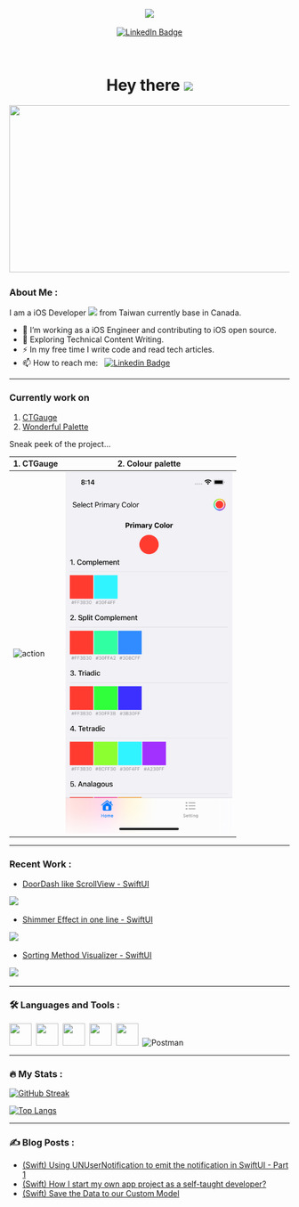 <p align="center"><img src="https://media.giphy.com/media/M9gbBd9nbDrOTu1Mqx/giphy.gif" width="100"/></p>
<p align="center">
<a href="https://www.linkedin.com/in/hung-chun-tsai-372584175/"><img src="https://img.shields.io/badge/LinkedIn-blue?style=for-the-badge&logo=linkedin&logoColor=white" alt="LinkedIn Badge"></a>

<p align="center"><img src="https://komarev.com/ghpvc/?username=tsaihong1995&style=flat-square&color=blue" alt=""></p>

<h1 align="center">Hey there <img src="https://media.giphy.com/media/hvRJCLFzcasrR4ia7z/giphy.gif" width="40"></h1>

<p align="center"><img src="https://media.giphy.com/media/dWesBcTLavkZuG35MI/giphy.gif" width="600" height="300"  /></p>

### About Me :

I am a iOS Developer <img src="https://media.giphy.com/media/WUlplcMpOCEmTGBtBW/giphy.gif" width="30"> from Taiwan currently base in Canada.

- 🔭 I’m working as a iOS Engineer and contributing to iOS open source.
- 🌱 Exploring Technical Content Writing.
- ⚡ In my free time I write code and read tech articles.
- 📫 How to reach me: &nbsp; [![Linkedin Badge](https://img.shields.io/badge/-Carter-blue?style=flat&logo=Linkedin&logoColor=white)](https://www.linkedin.com/in/hung-chun-tsai-372584175/)

---

### Currently work on 

1. [CTGauge](https://github.com/tsaihong1995/CTGauge)
2. [Wonderful Palette](https://github.com/tsaihong1995/WonderfulPalette)

Sneak peek of the project...

| 1. CTGauge  | 2. Colour palette |
| ------------- | ------------- |
| <img src="https://github.com/tsaihong1995/CTGauge/blob/main/Media/Accessibility-FontSize-2.png" alt="action" width="300"> | <img src="OngoingProject_3.png" alt="action" width="300"> |

---
### Recent Work :
- [DoorDash like ScrollView - SwiftUI](https://github.com/tsaihong1995/AnchorScrollView) 
<p>
<img src="https://media.giphy.com/media/6D1ggFFdbo8u4xkYbr/giphy.gif" width="150"/>
</p>

- [Shimmer Effect in one line - SwiftUI](https://github.com/tsaihong1995/ShimmerEffect)
<p>
<img src="https://media.giphy.com/media/uSSjQzPJi8UgWHJp62/giphy.gif" width="150"/>
</p>

- [Sorting Method Visualizer - SwiftUI](https://github.com/tsaihong1995/SortingMethods) 
<p>
<img src="https://media.giphy.com/media/bwOyFUl9PM6QK6Qmxn/giphy.gif" width="150"/>
</p>

---

### 🛠 Languages and Tools :

<p>
<img src="https://cdn.jsdelivr.net/gh/devicons/devicon/icons/swift/swift-original.svg" width="40" height="40"/>&nbsp;
<img src="https://cdn.jsdelivr.net/gh/devicons/devicon/icons/apple/apple-original.svg" width="40" height="40"/>&nbsp;
<img src="https://cdn.jsdelivr.net/gh/devicons/devicon/icons/atom/atom-original.svg" width="40" height="40"/>&nbsp;
<img src="https://cdn.jsdelivr.net/gh/devicons/devicon/icons/bitbucket/bitbucket-original.svg" width="40" height="40"/>&nbsp;
<img src="https://cdn.jsdelivr.net/gh/devicons/devicon/icons/git/git-original.svg" width="40" height="40"/>&nbsp;          
<img src="https://www.vectorlogo.zone/logos/getpostman/getpostman-icon.svg" title="Postman"  alt="Postman" width="40" height="40"/>&nbsp;
</p>

---

### 🔥 My Stats :
[![GitHub Streak](http://github-readme-streak-stats.herokuapp.com?user=carterTsai95&theme=dark&background=000000)](https://git.io/streak-stats)

[![Top Langs](https://github-readme-stats.vercel.app/api/top-langs/?username=tsaihong1995&layout=compact&theme=vision-friendly-dark)](https://github.com/anuraghazra/github-readme-stats)

---

### ✍️ Blog Posts : 
- [(Swift) Using UNUserNotification to emit the notification in SwiftUI - Part 1](https://cartertsai.hashnode.dev/swift-using-unusernotification-to-emit-the-notification-in-swiftui-part-1)
- [(Swift) How I start my own app project as a self-taught developer?](https://cartertsai.hashnode.dev/swift-how-i-start-my-own-app-project-as-a-self-taught-developer)
- [(Swift) Save the Data to our Custom Model](https://cartertsai.hashnode.dev/swift-save-the-data-to-our-custom-model)

